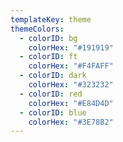 ```yaml
---
templateKey: theme
themeColors:
  - colorID: bg
    colorHex: "#191919"
  - colorID: ft
    colorHex: "#F4FAFF"
  - colorID: dark
    colorHex: "#323232"
  - colorID: red
    colorHex: "#E84D4D"
  - colorID: blue
    colorHex: "#3E78B2"
---
```

